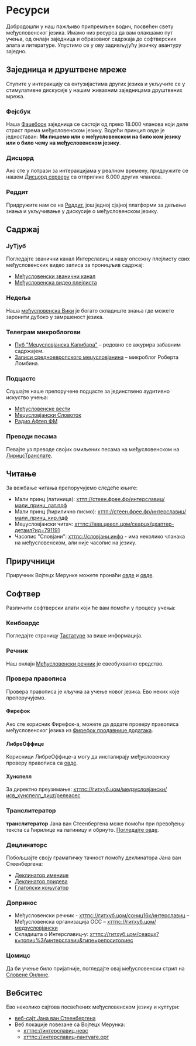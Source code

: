 

# Ресурси

Добродошли у наш пажљиво припремљен водич, посвећен свету међусловенског језика. Имамо низ ресурса да вам олакшамо пут учења, од онлајн заједница и образовног садржаја до софтверских алата и литературе. Упустимо се у ову задивљујућу језичку авантуру заједно.

## Заједница и друштвене мреже

Ступите у интеракцију са ентузијастима других језика и укључите се у стимулативне дискусије у нашим живахним заједницама друштвених мрежа.

### Фејсбук

Наша [Фацебоок][1] заједница се састоји од преко 18.000 чланова који деле страст према међусловенском језику. Водећи принцип овде је једноставан: **Ми пишемо или о међусловенском на било ком језику или о било чему на међусловенском језику**.

### Дисцорд

Ако сте у потрази за интеракцијама у реалном времену, придружите се нашем [Дисцорд серверу][2] са отприлике 6.000 других чланова.

### Реддит

Придружите нам се на [Реддит][3], још једној сјајној платформи за дељење знања и укључивање у дискусије о међусловенском језику.

## Садржај

### ЈуТјуб

Погледајте званични канал Интерславиц и нашу опсежну плејлисту свих међусловенских видео записа за проницљив садржај:

- [Међусловенски званични канал][4]
- [Међусловенска видео плејлиста][5]

### Недеља

Наша [међусловенска Вики][6] је богато складиште знања где можете заронити дубоко у замршеност језика.

### Телеграм микроблогови

- [Пуб "Меџусловјанска Капибара"][7] – редовно се ажурира забавним садржајем.
- [Записи средноевропского меџусловјанина][8] – микроблог Роберта Ломбина.

### Подцастс

Слушајте наше препоручене подцасте за јединствено аудитивно искуство учења:

- [Међусловенске вести][9]
- [Меџусловјански Словоток][10]
- [Радио Афтер ФМ][11]

### Преводи песама

Певајте уз преводе својих омиљених песама на међусловенском на [ЛирицсТранслате][12].

## Читање

За вежбање читања препоручујемо следеће књиге:

- Мали принц (латиница): [хттп://стеен.фрее.фр/интерславиц/мали\_принц\_лат.пдф][13]
- Мали принц (ћирилично писмо): [хттп://стеен.фрее.фр/интерславиц/мали\_принц\_кир.пдф][14]
- Меџусловјански читач: [хттпс://ввв.цееол.цом/сеарцх/цхаптер-детаил?ид=791191][15]
- Часопис "Словјани": [хттпс://словјани.инфо][16] - има неколико чланака на међусловенском, али није часопис на језику.

## Приручници

Приручник Војтецх Мерунке можете пронаћи [овде][17] и [овде][15].

## Софтвер

Различити софтверски алати који ће вам помоћи у процесу учења:

### Кеибоардс

Погледајте страницу [Тастатуре][18] за више информација.

### Речник

Наш онлајн [Међусловенски речник][19] је свеобухватно средство.

### Провера правописа

Провера правописа је кључна за учење новог језика. Ево неких које препоручујемо.

#### Фирефок

Ако сте корисник Фирефок-а, можете да додате проверу правописа међусловенског језика из [Фирефок продавнице додатака][20].

#### ЛибреОффице

Корисници ЛибреОффице-а могу да инсталирају међусловенску проверу правописа са [овде][21].

#### Хунспелл

За директно преузимање: [хттпс://гитхуб.цом/медзусловјански/исв\_хунспелл\_дицт/релеасес][22]

### Транслитератор

**транслитератор** Јана ван Стеенбергена може помоћи при превођењу текста са ћирилице на латиницу и обрнуто. [Погледајте овде][23].

### Децлинаторс

Побољшајте своју граматичку тачност помоћу деклинатора Јана ван Стеенбергена:

- [Деклинатор именице][24]
- [Деклинатор придева][25]
- [Глаголски коњугатор][26]

### Допринос

- Међусловенски речник - [хттпс://гитхуб.цом/сониц16к/интерславиц][27]
– Међусловенска организација ОСС – [хттпс://гитхуб.цом/медзусловјански][28]
- Складишта о Интерславиц-у: [хттпс://гитхуб.цом/сеарцх?к=топиц%3Аинтерславиц\&типе=репоситориес][29]

### Цомицс

Да би учење било пријатније, погледајте овај међусловенски стрип на [Словене Онлине][30].

## Вебситес

Ево неколико сајтова посвећених међусловенском језику и култури:

- [веб-сајт Јана ван Стеенбергена][31]
- Веб локације повезане са Војтецх Мерунка:
  - [хттпс://интерславиц.невс][32]
  - [хттпс://интерславиц-лангуаге.орг][33]

[1]: https://www.facebook.com/groups/interslavic

[2]: https://discord.com/invite/n3saqm27QW

[3]: https://www.reddit.com/r/interslavic/

[4]: https://www.youtube.com/channel/UCShYXuD2TyJlYd9UWUUiYiA

[5]: https://www.youtube.com/playlist?list=PLT_X5HnKrXoiL3a5oK9Tv977JI8ijvFNM

[6]: https://isv.miraheze.org/

[7]: https://t.me/interslavicthings

[8]: https://t.me/zapiskysm

[9]: https://interslavic.news/podkast

[10]: https://linktr.ee/medzuslovjansky.slovotok

[11]: https://tyflonet.com/siciliano/arhiv/

[12]: https://lyricstranslate.com/language/interslavic

[13]: http://steen.free.fr/interslavic/maly_princ_lat.pdf

[14]: http://steen.free.fr/interslavic/maly_princ_kir.pdf

[15]: https://www.ceeol.com/search/chapter-detail?id=791191

[16]: https://slovjani.info

[17]: https://www.patro.cz/interslavic-zonal-constructed-language/

[18]: ./keyboards.md

[19]: https://interslavic-dictionary.com/

[20]: https://addons.mozilla.org/en-US/firefox/addon/interslavic-spellcheck/

[21]: https://extensions.libreoffice.org/en/extensions/show/15995

[22]: https://github.com/medzuslovjansky/isv_hunspell_dict/releases

[23]: http://steen.free.fr/interslavic/transliterator.html

[24]: http://steen.free.fr/interslavic/declinator.html

[25]: http://steen.free.fr/interslavic/adjectivator.html

[26]: http://steen.free.fr/interslavic/conjugator.html

[27]: https://github.com/sonic16x/interslavic

[28]: https://github.com/medzuslovjansky

[29]: https://github.com/search?q=topic%3Ainterslavic&type=repositories

[30]: https://slovene.online/animation/1.0/msl/index.html

[31]: http://steen.free.fr/interslavic

[32]: https://interslavic.news

[33]: https://interslavic-language.org

